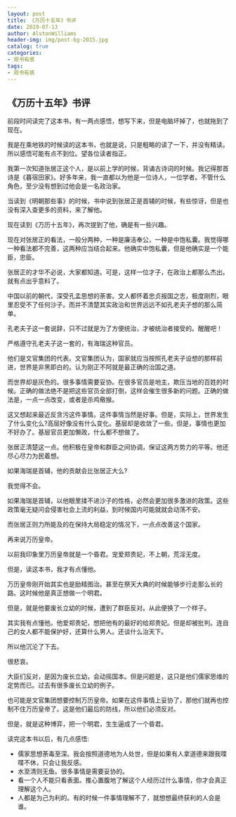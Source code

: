 ```yaml
---
layout: post
title: 《万历十五年》书评
date: 2019-07-13
author: AlstonWilliams
header-img: img/post-bg-2015.jpg
catalog: true
categories:
- 观书有感
tags:
- 观书有感
---
```


## 《万历十五年》书评

前段时间读完了这本书，有一两点感悟，想写下来，但是电脑坏掉了，也就拖到了现在。

我是在乘地铁的时候读的这本书，也就是说，只是粗略的读了一下，并没有精读。所以感悟可能有点不到位。望各位读者指正。

我第一次知道张居正这个人，是以前上学的时候，背诵古诗词的时候。我记得那首诗是《暮宿田家》。好多年来，我一直都以为他是一位诗人，一位学者。不管什么角色，至少没有想到过他会是一名政治家。

当读到《明朝那些事》的时候，书中说到张居正是首辅的时候，有些惊讶，但是也没有深入查更多的资料，来了解他。

现在读到《万历十五年》，再次提到了他，确是有一些兴趣。

现在对张居正的看法，一般分两种，一种是廉洁奉公，一种是中饱私囊。我觉得哪一种看法都不完善，这两种应当结合起来。他确实中饱私囊，但是他确实是一个能臣，忠臣。

张居正的才华不必说，大家都知道。可是，这样一位才子，在政治上都那么杰出。就有点出乎意料了。

中国以前的朝代，深受孔孟思想的荼害。文人都怀着忠贞报国之志，极度刚烈，眼里忍受不了任何沙子。而并不清楚其实政治和世界远远不如孔老夫子想的那么简单。

孔老夫子这一套说辞，只不过就是为了方便统治，才被统治者接受的。醒醒吧！

严格遵守孔老夫子这一套的，有海瑞这种官员。

他们是文官集团的代表。文官集团认为，国家就应当按照孔老夫子设想的那样前进，世界是非黑即白的。认为刚正不阿就是最正确的治国之道。

而世界却是灰色的。很多事情需要妥协。在很多官员是地主，欺压当地的百姓的时候。正确的做法绝不是把这些官员全部打倒，这样会催生很多新的问题。正确的做法是，一点一点改变，或者是杀鸡儆猴。

这又想起来最近反贪污这件事情。这件事情当然是好事。但是，实际上，世界发生了什么变化么?高层好像没有什么变化。基层却是收敛了一些。但是，事情也更加不好办了。基层官员更加懒政，什么都不想做了。

张居正清楚这一点。他积极在皇帝和群臣之间协调，保证这两方势力的平等。他还尽心尽力为民着想。

如果海瑞是首辅，他的贡献会比张居正大么?

我觉得不会。

如果海瑞是首辅，以他眼里揉不进沙子的性格，必然会更加很多激进的政策。这些政策毫无疑问会侵害社会上流的利益，到时候国内可能就就会动荡不安。

而张居正则力所能及的在保持大局稳定的情况下，一点点改善这个国家。

再来说万历皇帝。

以前我印象里万历皇帝就是一个昏君。宠爱郑贵妃，不上朝，荒淫无度。

但是，读这本书，我才有点懂他。

万历皇帝刚开始其实也是励精图治。甚至在祭天大典的时候能够步行走那么长的路。这时候他是真正想做一个明君。

但是，就是他要废长立幼的时候，遭到了群臣反对。从此便换了一个样子。

其实我有点懂他。他爱郑贵妃，想把他有的最好的给郑贵妃。但是却被批判。连自己的女人都不能保护好，还算什么男人。还谈什么治天下。

所以他沉沦了下去。

很悲哀。

大臣们反对，是因为废长立幼，会动摇国本。但是问题是，这只是他们儒家思维的定势而已。过去有很多废长立幼的例子。

也可能是文官集团想要控制万历皇帝。如果在这件事情上妥协了，那他们就再也控制不住万历皇帝了。这是他们最后的防线，所以他们必须反对。

但是，就是这种博弈，把一个明君，生生逼成了一个昏君。

读完这本书以后，有几点感悟:
- 儒家思想荼毒至深。我会按照道德地为人处世，但是如果有人拿道德来跟我喋喋不休，只会让我反感。
- 水至清则无鱼。很多事情是需要妥协的。
- 看一个人不能只看表面。推心置腹地了解这个人经历过什么事情，你才会真正理解这个人。
- 人都是为己为利的。有的时候一件事情理解不了，就想想最终获利的人会是谁。
